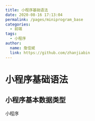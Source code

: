 ```yaml
---
title: 小程序基础语法
date: 2020-08-16 17:13:04
permalink: /pages/miniprogram_base
categories:
  - 前端
tags:
  - 小程序
author:
  name: 詹佳斌
  link: https://github.com/zhanjiabin
---
```

# 小程序基础语法
## 小程序基本数据类型

小程序
<!-- more -->
